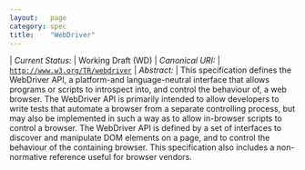```yaml
---
layout:   page
category: spec
title:    "WebDriver"
---
```


| *Current Status:* | Working Draft (WD)
| *Canonical URI:* | [`http://www.w3.org/TR/webdriver`](http://www.w3.org/TR/webdriver)
| *Abstract:* | This specification defines the WebDriver API, a platform-and language-neutral interface that allows programs or scripts to introspect into, and control the behaviour of, a web browser. The WebDriver API is primarily intended to allow developers to write tests that automate a browser from a separate controlling process, but may also be implemented in such a way as to allow in-browser scripts to control a browser. The WebDriver API is defined by a set of interfaces to discover and manipulate DOM elements on a page, and to control the behaviour of the containing browser. This specification also includes a non-normative reference useful for browser vendors.